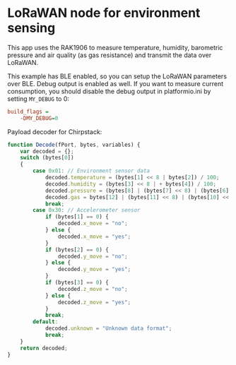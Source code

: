 # LoRaWAN node for environment sensing

This app uses the RAK1906 to measure temperature, humidity, barometric pressure and air quality (as gas resistance) and transmit the data over LoRaWAN.

This example has BLE enabled, so you can setup the LoRaWAN parameters over BLE. 
Debug output is enabled as well. If you want to measure current consumption, you should disable the debug output in platformio.ini by setting `MY_DEBUG` to 0:
```ini
build_flags = 
	-DMY_DEBUG=0
```

Payload decoder for Chirpstack:    
```js
function Decode(fPort, bytes, variables) {
	var decoded = {};
	switch (bytes[0])
	{
		case 0x01: // Environment sensor data
			decoded.temperature = (bytes[1] << 8 | bytes[2]) / 100;
			decoded.humidity = (bytes[3] << 8 | + bytes[4]) / 100;
			decoded.pressure = (bytes[8] | (bytes[7] << 8) | (bytes[6] << 16) | (bytes[5] << 24)) / 100;
			decoded.gas = bytes[12] | (bytes[11] << 8) | (bytes[10] << 16) | (bytes[9] << 24);
			break;
		case 0x30: // Accelerometer sensor
        	if (bytes[1] == 0) {
				decoded.x_move = "no";
            } else {
				decoded.x_move = "yes";
            }
        	if (bytes[2] == 0) {
				decoded.y_move = "no";
            } else {
				decoded.y_move = "yes";
            }
        	if (bytes[3] == 0) {
				decoded.z_move = "no";
            } else {
				decoded.z_move = "yes";
            }
			break;
		default:
			decoded.unknown = "Unknown data format";
			break;
	}
	return decoded;
}
```